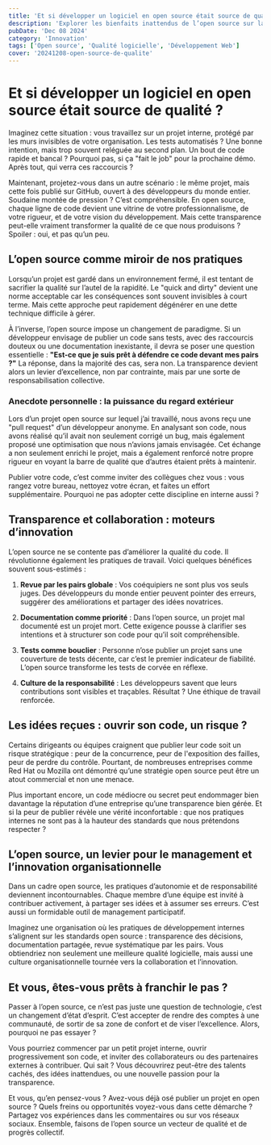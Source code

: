 ```yaml
---
title: 'Et si développer un logiciel en open source était source de qualité ?'
description: 'Explorer les bienfaits inattendus de l’open source sur la qualité logicielle et l’éthique de développement.'
pubDate: 'Dec 08 2024'
category: 'Innovation'
tags: ['Open source', 'Qualité logicielle', 'Développement Web']
cover: '20241208-open-source-de-qualite'
---
```


# Et si développer un logiciel en open source était source de qualité ?

Imaginez cette situation : vous travaillez sur un projet interne, protégé par les murs invisibles de votre organisation. Les tests automatisés ? Une bonne intention, mais trop souvent reléguée au second plan. Un bout de code rapide et bancal ? Pourquoi pas, si ça "fait le job" pour la prochaine démo. Après tout, qui verra ces raccourcis ? 

Maintenant, projetez-vous dans un autre scénario : le même projet, mais cette fois publié sur GitHub, ouvert à des développeurs du monde entier. Soudaine montée de pression ? C’est compréhensible. En open source, chaque ligne de code devient une vitrine de votre professionnalisme, de votre rigueur, et de votre vision du développement. Mais cette transparence peut-elle vraiment transformer la qualité de ce que nous produisons ? Spoiler : oui, et pas qu’un peu.

## L’open source comme miroir de nos pratiques

Lorsqu’un projet est gardé dans un environnement fermé, il est tentant de sacrifier la qualité sur l’autel de la rapidité. Le "quick and dirty" devient une norme acceptable car les conséquences sont souvent invisibles à court terme. Mais cette approche peut rapidement dégénérer en une dette technique difficile à gérer.

À l’inverse, l’open source impose un changement de paradigme. Si un développeur envisage de publier un code sans tests, avec des raccourcis douteux ou une documentation inexistante, il devra se poser une question essentielle : **"Est-ce que je suis prêt à défendre ce code devant mes pairs ?"** La réponse, dans la majorité des cas, sera non. La transparence devient alors un levier d’excellence, non par contrainte, mais par une sorte de responsabilisation collective.

### Anecdote personnelle : la puissance du regard extérieur

Lors d’un projet open source sur lequel j’ai travaillé, nous avons reçu une "pull request" d’un développeur anonyme. En analysant son code, nous avons réalisé qu’il avait non seulement corrigé un bug, mais également proposé une optimisation que nous n’avions jamais envisagée. Cet échange a non seulement enrichi le projet, mais a également renforcé notre propre rigueur en voyant la barre de qualité que d’autres étaient prêts à maintenir.

Publier votre code, c’est comme inviter des collègues chez vous : vous rangez votre bureau, nettoyez votre écran, et faites un effort supplémentaire. Pourquoi ne pas adopter cette discipline en interne aussi ?

## Transparence et collaboration : moteurs d’innovation

L’open source ne se contente pas d’améliorer la qualité du code. Il révolutionne également les pratiques de travail. Voici quelques bénéfices souvent sous-estimés :

1. **Revue par les pairs globale** : Vos coéquipiers ne sont plus vos seuls juges. Des développeurs du monde entier peuvent pointer des erreurs, suggérer des améliorations et partager des idées novatrices.
   
2. **Documentation comme priorité** : Dans l’open source, un projet mal documenté est un projet mort. Cette exigence pousse à clarifier ses intentions et à structurer son code pour qu’il soit compréhensible.

3. **Tests comme bouclier** : Personne n’ose publier un projet sans une couverture de tests décente, car c’est le premier indicateur de fiabilité. L’open source transforme les tests de corvée en réflexe.

4. **Culture de la responsabilité** : Les développeurs savent que leurs contributions sont visibles et traçables. Résultat ? Une éthique de travail renforcée.

## Les idées reçues : ouvrir son code, un risque ?

Certains dirigeants ou équipes craignent que publier leur code soit un risque stratégique : peur de la concurrence, peur de l'exposition des failles, peur de perdre du contrôle. Pourtant, de nombreuses entreprises comme Red Hat ou Mozilla ont démontré qu’une stratégie open source peut être un atout commercial et non une menace.

Plus important encore, un code médiocre ou secret peut endommager bien davantage la réputation d’une entreprise qu’une transparence bien gérée. Et si la peur de publier révèle une vérité inconfortable : que nos pratiques internes ne sont pas à la hauteur des standards que nous prétendons respecter ?

## L’open source, un levier pour le management et l’innovation organisationnelle

Dans un cadre open source, les pratiques d’autonomie et de responsabilité deviennent incontournables. Chaque membre d’une équipe est invité à contribuer activement, à partager ses idées et à assumer ses erreurs. C’est aussi un formidable outil de management participatif.

Imaginez une organisation où les pratiques de développement internes s’alignent sur les standards open source : transparence des décisions, documentation partagée, revue systématique par les pairs. Vous obtiendriez non seulement une meilleure qualité logicielle, mais aussi une culture organisationnelle tournée vers la collaboration et l’innovation.

## Et vous, êtes-vous prêts à franchir le pas ?

Passer à l’open source, ce n’est pas juste une question de technologie, c’est un changement d’état d’esprit. C’est accepter de rendre des comptes à une communauté, de sortir de sa zone de confort et de viser l’excellence. Alors, pourquoi ne pas essayer ?

Vous pourriez commencer par un petit projet interne, ouvrir progressivement son code, et inviter des collaborateurs ou des partenaires externes à contribuer. Qui sait ? Vous découvrirez peut-être des talents cachés, des idées inattendues, ou une nouvelle passion pour la transparence.

Et vous, qu’en pensez-vous ? Avez-vous déjà osé publier un projet en open source ? Quels freins ou opportunités voyez-vous dans cette démarche ? Partagez vos expériences dans les commentaires ou sur vos réseaux sociaux. Ensemble, faisons de l’open source un vecteur de qualité et de progrès collectif.
